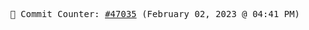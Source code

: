 <p align="center">
    <samp>
        📮 Commit Counter: <a href="https://github.com/Javascript-void0/Javascript-void0/commits/main">#47035</a> (February 02, 2023 @ 04:41 PM)
    </samp>
</p>